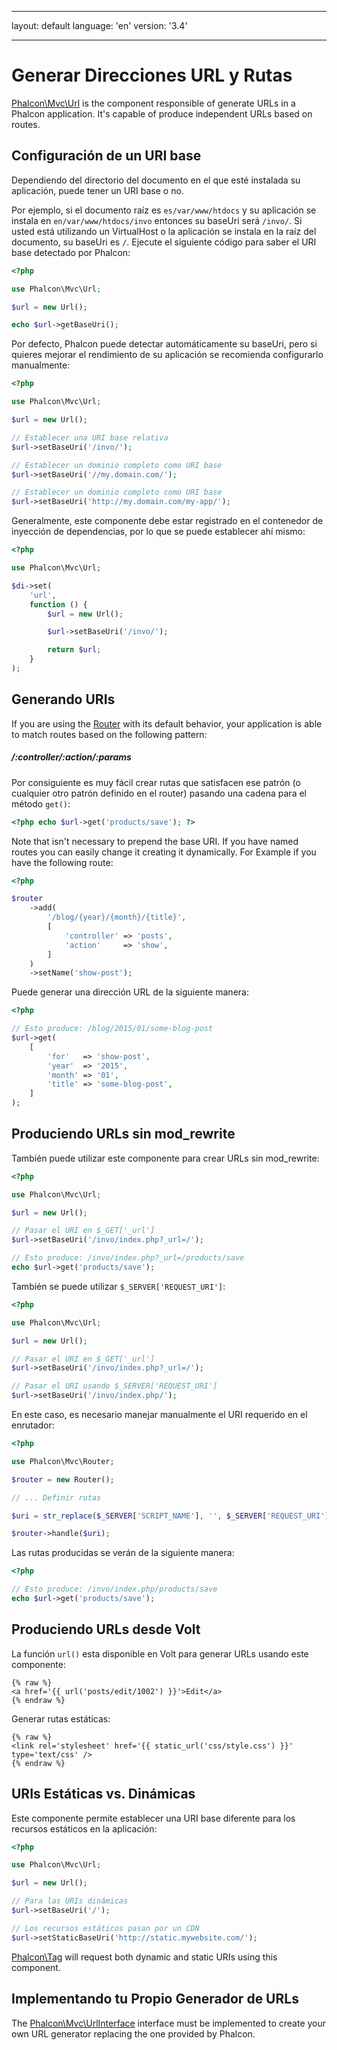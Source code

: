 * * *

layout: default language: 'en' version: '3.4'

* * *

<a name='overview'></a>

# Generar Direcciones URL y Rutas

[Phalcon\Mvc\Url](api/Phalcon_Mvc_Url) is the component responsible of generate URLs in a Phalcon application. It's capable of produce independent URLs based on routes.

<a name='base-uri'></a>

## Configuración de un URI base

Dependiendo del directorio del documento en el que esté instalada su aplicación, puede tener un URI base o no.

Por ejemplo, si el documento raíz es `es/var/www/htdocs` y su aplicación se instala en `en/var/www/htdocs/invo` entonces su baseUri será `/invo/`. Si usted está utilizando un VirtualHost o la aplicación se instala en la raíz del documento, su baseUri es `/`. Ejecute el siguiente código para saber el URI base detectado por Phalcon:

```php
<?php

use Phalcon\Mvc\Url;

$url = new Url();

echo $url->getBaseUri();
```

Por defecto, Phalcon puede detectar automáticamente su baseUri, pero si quieres mejorar el rendimiento de su aplicación se recomienda configurarlo manualmente:

```php
<?php

use Phalcon\Mvc\Url;

$url = new Url();

// Establecer una URI base relativa
$url->setBaseUri('/invo/');

// Establecer un dominio completo como URI base
$url->setBaseUri('//my.domain.com/');

// Establecer un dominio completo como URI base
$url->setBaseUri('http://my.domain.com/my-app/');
```

Generalmente, este componente debe estar registrado en el contenedor de inyección de dependencias, por lo que se puede establecer ahí mismo:

```php
<?php

use Phalcon\Mvc\Url;

$di->set(
    'url',
    function () {
        $url = new Url();

        $url->setBaseUri('/invo/');

        return $url;
    }
);
```

<a name='generating-uri'></a>

## Generando URIs

If you are using the [Router](/3.4/en/routing) with its default behavior, your application is able to match routes based on the following pattern:

<h5 class='alert alert-info'>/:controller/:action/:params </h5>

Por consiguiente es muy fácil crear rutas que satisfacen ese patrón (o cualquier otro patrón definido en el router) pasando una cadena para el método `get()`:

```php
<?php echo $url->get('products/save'); ?>
```

Note that isn't necessary to prepend the base URI. If you have named routes you can easily change it creating it dynamically. For Example if you have the following route:

```php
<?php

$router
    ->add(
        '/blog/{year}/{month}/{title}',
        [
            'controller' => 'posts',
            'action'     => 'show',
        ]
    )
    ->setName('show-post');
```

Puede generar una dirección URL de la siguiente manera:

```php
<?php

// Esto produce: /blog/2015/01/some-blog-post
$url->get(
    [
        'for'   => 'show-post',
        'year'  => '2015',
        'month' => '01',
        'title' => 'some-blog-post',
    ]
);
```

<a name='urls-without-mod-rewrite'></a>

## Produciendo URLs sin mod_rewrite

También puede utilizar este componente para crear URLs sin mod_rewrite:

```php
<?php

use Phalcon\Mvc\Url;

$url = new Url();

// Pasar el URI en $_GET['_url']
$url->setBaseUri('/invo/index.php?_url=/');

// Esto produce: /invo/index.php?_url=/products/save
echo $url->get('products/save');
```

También se puede utilizar `$_SERVER['REQUEST_URI']`:

```php
<?php

use Phalcon\Mvc\Url;

$url = new Url();

// Pasar el URI en $_GET['_url']
$url->setBaseUri('/invo/index.php?_url=/');

// Pasar el URI usando $_SERVER['REQUEST_URI']
$url->setBaseUri('/invo/index.php/');
```

En este caso, es necesario manejar manualmente el URI requerido en el enrutador:

```php
<?php

use Phalcon\Mvc\Router;

$router = new Router();

// ... Definir rutas

$uri = str_replace($_SERVER['SCRIPT_NAME'], '', $_SERVER['REQUEST_URI']);

$router->handle($uri);
```

Las rutas producidas se verán de la siguiente manera:

```php
<?php

// Esto produce: /invo/index.php/products/save
echo $url->get('products/save');
```

<a name='urls-from-volt'></a>

## Produciendo URLs desde Volt

La función `url()` esta disponible en Volt para generar URLs usando este componente:

```twig
{% raw %}
<a href='{{ url('posts/edit/1002') }}'>Edit</a>
{% endraw %}
```

Generar rutas estáticas:

```twig
{% raw %}
<link rel='stylesheet' href='{{ static_url('css/style.css') }}' type='text/css' />
{% endraw %}
```

<a name='static-vs-dynamic-uri'></a>

## URIs Estáticas vs. Dinámicas

Este componente permite establecer una URI base diferente para los recursos estáticos en la aplicación:

```php
<?php

use Phalcon\Mvc\Url;

$url = new Url();

// Para las URIs dinámicas
$url->setBaseUri('/');

// Los recursos estáticos pasan por un CDN
$url->setStaticBaseUri('http://static.mywebsite.com/');
```

[Phalcon\Tag](api/Phalcon_Tag) will request both dynamic and static URIs using this component.

<a name='custom-url'></a>

## Implementando tu Propio Generador de URLs

The [Phalcon\Mvc\UrlInterface](api/Phalcon_Mvc_UrlInterface) interface must be implemented to create your own URL generator replacing the one provided by Phalcon.